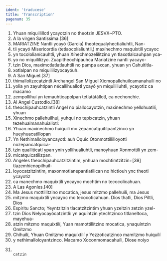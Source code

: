 ```yaml
---
ident: 'traducese'
title: 'Transcription'
pagenum: 35
---
```

1. Yhuan miquillillotl ycayotzin no theotzin JESVX~PTO.
2. A la virgen Santissima.[36]
3. MARIATZINE Nantli ycayó (Garcia) theotequalyhectialiuhtli, Nan-
4. tli ycayó Misericordia (tetlaocolíaliuhtli,) maxínechmo maquíxtilí ycayoc
5. yn tocololianícauhtli, yhuan Xínechmozelilítzino yn tlaxotlalcauhpan yca-
6. yo no míquílílízyo. Zuapitheochípauhca Mariatzine nantli yacayo-
7. tzin Dios, maxímotlatlatlauhtili no pampa axcan, yhuan yn Cahuítltla-
8. xotlalpan no miquililizyocayóuh.
9. A San Miguel.[37]
10. thimallolizecatzintli Archangel San Miguel Xicmopallehuilcamanahuili no
11. yolia yn zayuhtipan nécallihuallotl ycayó yn miquililiuhtli, ycayotiz ca macamo
12. zempollihuí yn temauhticapolpan tetlatátállotl, ca nechonchie.
13.  Al Angel Custodio.[38]
14. theochipauhcatzintli Angel no piallocayotzin, maxinechmo yellohuatilí, yhuan
15. Xinechmo pallehuilhui, yuhqui no tepixcatzin, yhuan tezehualmanahuiallotl:
16. Yhuan maxinechmo huíquilí mo zepancatquitilpantzinco yn hueyhuacatillopan
17. Yn Nethimalloloyancayotl: auh Oquíc Otonmottillilloyotti nozepancatquica-
18. tzin qualliticatl ypan ynín yollihualíuhtli, manoyhuan Xonmottili yn zem-
19. micatquicatilizpan.
20. Angeles theochipauhcatzitzintim, ynhuan mochtimtzitzin+[39]  tlazemhicnopilhuil-
21. loyocatzitzintim, maxonmotlanepantlatilican no hictiouh ync theotl ycayotiz
22. ca manechmo maquíxtílí yncayoc mochtim no tecocolicahuan.
23. A Las Agoníes.[40]
24. Ma Jesus mottillitzino mocatica, jesus mitzmo pallehuili, ma Jesus
25. mitzmo maquíxtilí yncayoc mo tecocoticahuan. Dios thatli, Díos Piltli, Dios
26. Espiritu Sancto; Yeyntzitzin tlacatzitzintim yhuan yzeltzin zetzin yzel-
27. tzin Díos Nelyocayócatzintli: yn aquíntzin ytechtzinco titlaneltoca, mayehua-
28. atzin mítzmo maquíxtilí, Yuan mamottillítzino mocatica, ynaquíntzin Omítzmo
29. Chíhuílí, Yhuan Omitzmo maquíxtilí y Yezzoticatzinco mamítzmo huíquílí
30. y nethimalloloyantzinco. Macamo Xoconmomacahuíli, Diose noíyo
31.                                                                      catzin
